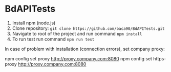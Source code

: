 # BdAPITests

1. Install npm (node.js)
2. Clone repository: `git clone https://github.com/baca90/BdAPITests.git`
3. Navigate to root of the project and run command `npm install`
4. To run test run command `npm run test`


In case of problem with installation (connection errors), set company proxy:

npm config set proxy http://proxy.company.com:8080
npm config set https-proxy http://proxy.company.com:8080
